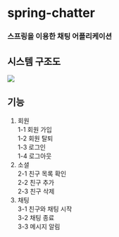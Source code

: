 # spring-chatter

### 스프링을 이용한 채팅 어플리케이션

## 시스템 구조도
<img src='https://user-images.githubusercontent.com/47271188/187018993-e7ba0b7a-f518-433e-a767-4f883293ed97.png'>

기능
---
1. 회원   
  1-1 회원 가입   
  1-2 회원 탈퇴   
  1-3 로그인   
  1-4 로그아웃   
2. 소셜   
  2-1 친구 목록 확인   
  2-2 친구 추가   
  2-3 친구 삭제   
3. 채팅   
  3-1 친구와 채팅 시작   
  3-2 채팅 종료   
  3-3 메시지 알림
  
